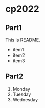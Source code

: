 # cp2022

## Part1
This is README.
- item1
- item2
- item3

## Part2
1. Monday
1. Tuesday
1. Wednesday
